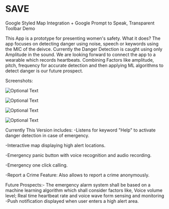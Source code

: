 # SAVE

Google Styled Map Integration + Google Prompt to Speak, Transparent Toolbar Demo

This App is a prototype for presenting women's safety.
What it does?
The app focuses on detecting danger using noise, speech or keywords using the MIC of the deivce.
Currently the Danger Detection is caught using only Amplitude in the sound.
We are looking forward to connect the app to a wearable which records heartbeats. Combining Factors like amplitude, pitch, frequency for accurate detection and then applying ML algorithms to detect danger is our future prospect.

Screenshots:

![Optional Text](../master/SS/1.png)

![Optional Text](../master/SS/2.png)

![Optional Text](../master/SS/3.png)

![Optional Text](../master/SS/4.png)


Currently This Version includes:
-Listens for keyword "Help" to activate danger detection in case of emergency.

-Interactive map displaying high alert locations.

-Emergency panic button with voice recognition and audio recording.

-Emergency one click calling.

-Report a Crime Feature:
Also allows to report a crime anonymously.

Future Prospects:-
The emergency alarm system shall be based on a machine learning algorithm which shall consider factors like,
 Voice volume level;
 Real time heartbeat rate and voice wave form sensing and monitoring
-Push notification displayed when user enters a high alert area.

